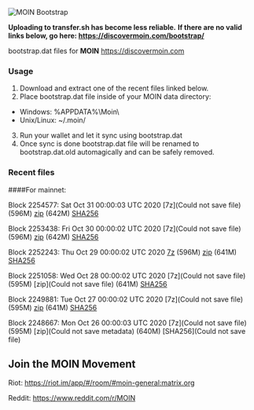 ![MOIN Bootstrap](https://i.imgur.com/KjM1jMp.jpg)

**Uploading to transfer.sh has become less reliable.**
**If there are no valid links below, go here: https://discovermoin.com/bootstrap/**

bootstrap.dat files for **MOIN** https://discovermoin.com

### Usage

1. Download and extract one of the recent files linked below.
2. Place bootstrap.dat file inside of your MOIN data directory:
 - Windows: %APPDATA%\Moin\
 - Unix/Linux: ~/.moin/
3. Run your wallet and let it sync using bootstrap.dat
4. Once sync is done bootstrap.dat file will be renamed to bootstrap.dat.old automagically and can be safely removed.


### Recent files

####For mainnet:

Block 2254577: Sat Oct 31 00:00:03 UTC 2020 [7z](Could not save file) (596M) [zip]() (642M) [SHA256]()

Block 2253438: Fri Oct 30 00:00:02 UTC 2020 [7z](Could not save file) (596M) [zip]() (642M) [SHA256]()

Block 2252243: Thu Oct 29 00:00:02 UTC 2020 [7z]() (596M) [zip]() (641M) [SHA256]()

Block 2251058: Wed Oct 28 00:00:02 UTC 2020 [7z](Could not save file) (595M) [zip](Could not save file) (641M) [SHA256](https://transfer.sh/FQZxQ/sha256.txt)

Block 2249881: Tue Oct 27 00:00:02 UTC 2020 [7z](Could not save file) (595M) [zip]() (641M) [SHA256]()

Block 2248667: Mon Oct 26 00:00:03 UTC 2020 [7z](Could not save file) (595M) [zip](Could not save metadata) (640M) [SHA256](Could not save file)

## Join the MOIN Movement

Riot: https://riot.im/app/#/room/#moin-general:matrix.org

Reddit: https://www.reddit.com/r/MOIN
